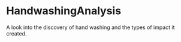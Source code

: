# HandwashingAnalysis
A look into the discovery of hand washing and the types of impact it created.
